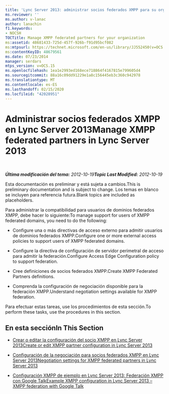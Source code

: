 ```yaml
---
title: 'Lync Server 2013: administrar socios federados XMPP para su organización'
ms.reviewer: ''
ms.author: v-lanac
author: lanachin
f1.keywords:
- NOCSH
TOCTitle: Manage XMPP federated partners for your organization
ms:assetid: 48681433-725d-457f-926b-f91d95bcf082
ms:mtpsurl: https://technet.microsoft.com/en-us/library/JJ552450(v=OCS.15)
ms:contentKeyID: 48679561
ms.date: 07/23/2014
manager: serdars
mtps_version: v=OCS.15
ms.openlocfilehash: 1ea1e2993ed168ece718864f4167815e799605d4
ms.sourcegitcommit: 88a16c09dd91229e1a8c156445eb3c360c942978
ms.translationtype: MT
ms.contentlocale: es-ES
ms.lasthandoff: 02/15/2020
ms.locfileid: "42028951"
---
```

<div data-xmlns="http://www.w3.org/1999/xhtml">

<div class="topic" data-xmlns="http://www.w3.org/1999/xhtml" data-msxsl="urn:schemas-microsoft-com:xslt" data-cs="http://msdn.microsoft.com/">

<div data-asp="http://msdn2.microsoft.com/asp">

# <a name="manage-xmpp-federated-partners-in-lync-server-2013"></a><span data-ttu-id="b85bd-102">Administrar socios federados XMPP en Lync Server 2013</span><span class="sxs-lookup"><span data-stu-id="b85bd-102">Manage XMPP federated partners in Lync Server 2013</span></span>

</div>

<div id="mainSection">

<div id="mainBody">

<span> </span>

<span data-ttu-id="b85bd-103">_**Última modificación del tema:** 2012-10-19_</span><span class="sxs-lookup"><span data-stu-id="b85bd-103">_**Topic Last Modified:** 2012-10-19_</span></span>

<span data-ttu-id="b85bd-104">Esta documentación es preliminar y está sujeta a cambios.</span><span class="sxs-lookup"><span data-stu-id="b85bd-104">This is preliminary documentation and is subject to change.</span></span> <span data-ttu-id="b85bd-105">Los temas en blanco se incluyen para referencia futura.</span><span class="sxs-lookup"><span data-stu-id="b85bd-105">Blank topics are included as placeholders.</span></span>

<span data-ttu-id="b85bd-106">Para administrar la compatibilidad para usuarios de dominios federados XMPP, debe hacer lo siguiente:</span><span class="sxs-lookup"><span data-stu-id="b85bd-106">To manage support for users of XMPP federated domains, you need to do the following:</span></span>

  - <span data-ttu-id="b85bd-107">Configure una o más directivas de acceso externo para admitir usuarios de dominios federados XMPP.</span><span class="sxs-lookup"><span data-stu-id="b85bd-107">Configure one or more external access policies to support users of XMPP federated domains.</span></span>

  - <span data-ttu-id="b85bd-108">Configure la directiva de configuración de servidor perimetral de acceso para admitir la federación.</span><span class="sxs-lookup"><span data-stu-id="b85bd-108">Configure Access Edge Configuration policy to support federation.</span></span>

  - <span data-ttu-id="b85bd-109">Cree definiciones de socios federados XMPP.</span><span class="sxs-lookup"><span data-stu-id="b85bd-109">Create XMPP Federated Partners definitions.</span></span>

  - <span data-ttu-id="b85bd-110">Comprenda la configuración de negociación disponible para la federación XMPP.</span><span class="sxs-lookup"><span data-stu-id="b85bd-110">Understand negotiation settings available for XMPP federation.</span></span>

<span data-ttu-id="b85bd-111">Para efectuar estas tareas, use los procedimientos de esta sección.</span><span class="sxs-lookup"><span data-stu-id="b85bd-111">To perform these tasks, use the procedures in this section.</span></span>

<div>

## <a name="in-this-section"></a><span data-ttu-id="b85bd-112">En esta sección</span><span class="sxs-lookup"><span data-stu-id="b85bd-112">In This Section</span></span>

  - [<span data-ttu-id="b85bd-113">Crear o editar la configuración del socio XMPP en Lync Server 2013</span><span class="sxs-lookup"><span data-stu-id="b85bd-113">Create or edit XMPP partner configuration in Lync Server 2013</span></span>](lync-server-2013-create-or-edit-xmpp-partner-configuration.md)

  - [<span data-ttu-id="b85bd-114">Configuración de la negociación para socios federados XMPP en Lync Server 2013</span><span class="sxs-lookup"><span data-stu-id="b85bd-114">Negotiation settings for XMPP federated partners in Lync Server 2013</span></span>](lync-server-2013-negotiation-settings-for-xmpp-federated-partners.md)

  - [<span data-ttu-id="b85bd-115">Configuración XMPP de ejemplo en Lync Server 2013: Federación XMPP con Google Talk</span><span class="sxs-lookup"><span data-stu-id="b85bd-115">Example XMPP configuration in Lync Server 2013 – XMPP federation with Google Talk</span></span>](lync-server-2013-example-xmpp-configuration-–-xmpp-federation-with-google-talk.md)

</div>

</div>

<span> </span>

</div>

</div>

</div>

